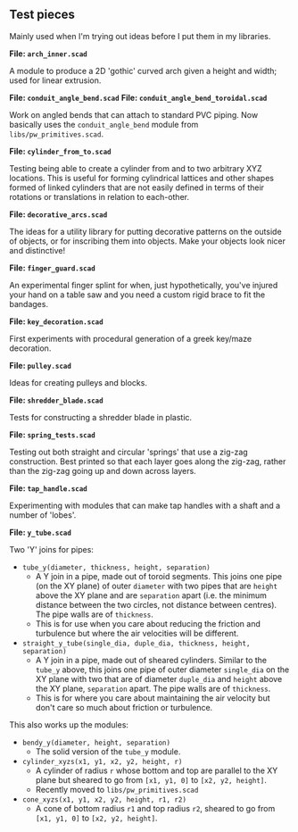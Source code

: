 Test pieces
-----------

Mainly used when I'm trying out ideas before I put them in my libraries.

**File: `arch_inner.scad`**

A module to produce a 2D 'gothic' curved arch given a height and width; used
for linear extrusion.

**File: `conduit_angle_bend.scad`**
**File: `conduit_angle_bend_toroidal.scad`**

Work on angled bends that can attach to standard PVC piping.  Now basically
uses the `conduit_angle_bend` module from `libs/pw_primitives.scad`.

**File: `cylinder_from_to.scad`**

Testing being able to create a cylinder from and to two arbitrary XYZ
locations.  This is useful for forming cylindrical lattices and other
shapes formed of linked cylinders that are not easily defined in terms
of their rotations or translations in relation to each-other.

**File: `decorative_arcs.scad`**

The ideas for a utility library for putting decorative patterns on the outside
of objects, or for inscribing them into objects.  Make your objects look
nicer and distinctive!

**File: `finger_guard.scad`**

An experimental finger splint for when, just hypothetically, you've injured
your hand on a table saw and you need a custom rigid brace to fit the
bandages.

**File: `key_decoration.scad`**

First experiments with procedural generation of a greek key/maze decoration.

**File: `pulley.scad`**

Ideas for creating pulleys and blocks.

**File: `shredder_blade.scad`**

Tests for constructing a shredder blade in plastic.

**File: `spring_tests.scad`**

Testing out both straight and circular 'springs' that use a zig-zag
construction.  Best printed so that each layer goes along the zig-zag, rather
than the zig-zag going up and down across layers.

**File: `tap_handle.scad`**

Experimenting with modules that can make tap handles with a shaft and a
number of 'lobes'.

**File: `y_tube.scad`**

Two 'Y' joins for pipes:

- `tube_y(diameter, thickness, height, separation)`
  - A Y join in a pipe, made out of toroid segments.  This joins one pipe
    (on the XY plane) of outer `diameter` with two pipes that are `height`
    above the XY plane and are `separation` apart (i.e. the minimum distance
    between the two circles, not distance between centres).  The pipe walls
    are of `thickness`.
  - This is for use when you care about reducing the friction and turbulence
    but where the air velocities will be different.
- `straight_y_tube(single_dia, duple_dia, thickness, height, separation)`
  - A Y join in a pipe, made out of sheared cylinders.  Similar to the
    `tube_y` above, this joins one pipe of outer diameter `single_dia` on the
    XY plane with two that are of diameter `duple_dia` and `height` above the
    XY plane, `separation` apart.  The pipe walls are of `thickness`.
  - This is for where you care about maintaining the air velocity but don't
    care so much about friction or turbulence.

This also works up the modules:

- `bendy_y(diameter, height, separation)`
  - The solid version of the `tube_y` module.
- `cylinder_xyzs(x1, y1, x2, y2, height, r)`
  - A cylinder of radius `r` whose bottom and top are parallel to the XY
    plane but sheared to go from `[x1, y1, 0]` to `[x2, y2, height]`.
  - Recently moved to `libs/pw_primitives.scad`
- `cone_xyzs(x1, y1, x2, y2, height, r1, r2)`
  - A cone of bottom radius `r1` and top radius `r2`, sheared to go from
    `[x1, y1, 0]` to `[x2, y2, height]`.

